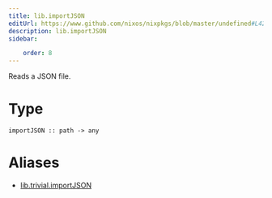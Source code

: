 ```yaml
---
title: lib.importJSON
editUrl: https://www.github.com/nixos/nixpkgs/blob/master/undefined#L425C16
description: lib.importJSON
sidebar:

    order: 8
---
```


Reads a JSON file.

# Type

```
importJSON :: path -> any
```


# Aliases

- [lib.trivial.importJSON](/nix-doc-comments/reference/lib/trivial/lib-trivial-importjson)


